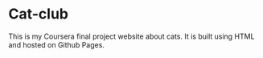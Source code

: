 # Cat-club 
This is my Coursera final project website about cats.
It is built using HTML and hosted on Github Pages.
